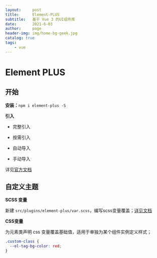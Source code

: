 ```yaml
---
layout:     post
title:      Element-PLUS
subtitle:   基于 Vue 3 的UI组件库
date:       2021-6-03
author:     page
header-img: img/home-bg-geek.jpg
catalog: true
tags:
    - vue
---
```


# Element PLUS

## 开始

**安装：**`npm i element-plus -S`

**引入**

- 完整引入

- 按需引入

- 自动导入

- 手动导入

详见[官方文档](https://element-plus.gitee.io)

## 自定义主题

**SCSS 变量**

新建 `src/plugins/element-plus/var.scss`，编写scss变量覆盖；[详见文档](https://element-plus.gitee.io/zh-CN/guide/theming.html)

**CSS变量**

为元素类声明 css 变量覆盖基础值，适用于单独为某个组件实例定义样式；

```css
.custom-class {
  --el-tag-bg-color: red;
}
```
